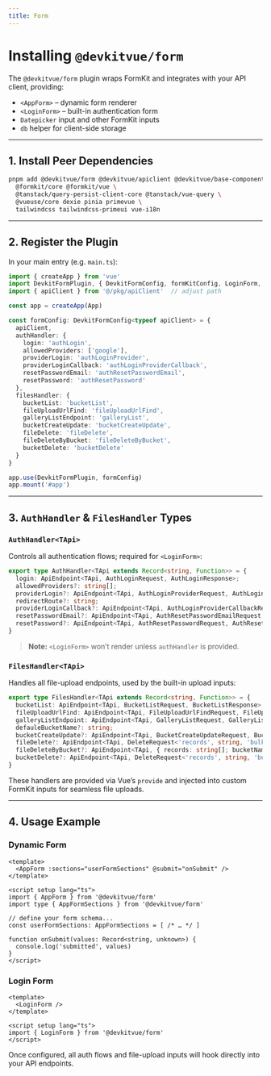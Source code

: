 ```yaml
---
title: Form
---
```


# Installing `@devkitvue/form`

The `@devkitvue/form` plugin wraps FormKit and integrates with your API client, providing:

- `<AppForm>` – dynamic form renderer  
- `<LoginForm>` – built-in authentication form  
- `Datepicker` input and other FormKit inputs  
- `db` helper for client-side storage  

---

## 1. Install Peer Dependencies

```bash
pnpm add @devkitvue/form @devkitvue/apiclient @devkitvue/base-components \
  @formkit/core @formkit/vue \
  @tanstack/query-persist-client-core @tanstack/vue-query \
  @vueuse/core dexie pinia primevue \
  tailwindcss tailwindcss-primeui vue-i18n
````


---

## 2. Register the Plugin

In your main entry (e.g. `main.ts`):

```ts
import { createApp } from 'vue'
import DevkitFormPlugin, { DevkitFormConfig, formKitConfig, LoginForm, AppForm } from '@devkitvue/form'
import { apiClient } from '@/pkg/apiClient'  // adjust path

const app = createApp(App)

const formConfig: DevkitFormConfig<typeof apiClient> = {
  apiClient,
  authHandler: {
    login: 'authLogin',
    allowedProviders: ['google'],
    providerLogin: 'authLoginProvider',
    providerLoginCallback: 'authLoginProviderCallback',
    resetPasswordEmail: 'authResetPasswordEmail',
    resetPassword: 'authResetPassword'
  },
  filesHandler: {
    bucketList: 'bucketList',
    fileUploadUrlFind: 'fileUploadUrlFind',
    galleryListEndpoint: 'galleryList',
    bucketCreateUpdate: 'bucketCreateUpdate',
    fileDelete: 'fileDelete',
    fileDeleteByBucket: 'fileDeleteByBucket',
    bucketDelete: 'bucketDelete'
  }
}

app.use(DevkitFormPlugin, formConfig)
app.mount('#app')
```

---

## 3. `AuthHandler` & `FilesHandler` Types

### `AuthHandler<TApi>`

Controls all authentication flows; required for `<LoginForm>`:

```ts
export type AuthHandler<TApi extends Record<string, Function>> = {
  login: ApiEndpoint<TApi, AuthLoginRequest, AuthLoginResponse>;
  allowedProviders?: string[];
  providerLogin?: ApiEndpoint<TApi, AuthLoginProviderRequest, AuthLoginProviderResponse>;
  redirectRoute?: string;
  providerLoginCallback?: ApiEndpoint<TApi, AuthLoginProviderCallbackRequest, AuthLoginResponse>;
  resetPasswordEmail?: ApiEndpoint<TApi, AuthResetPasswordEmailRequest, AuthResetPasswordEmailResponse>;
  resetPassword?: ApiEndpoint<TApi, AuthResetPasswordRequest, AuthResetPasswordResponse>;
}
```

> **Note:** `<LoginForm>` won’t render unless `authHandler` is provided.

### `FilesHandler<TApi>`

Handles all file-upload endpoints, used by the built-in upload inputs:

```ts
export type FilesHandler<TApi extends Record<string, Function>> = {
  bucketList: ApiEndpoint<TApi, BucketListRequest, BucketListResponse>;
  fileUploadUrlFind: ApiEndpoint<TApi, FileUploadUrlFindRequest, FileUploadUrlFindResponse>;
  galleryListEndpoint: ApiEndpoint<TApi, GalleryListRequest, GalleryListResponse>;
  defauleBucketName?: string;
  bucketCreateUpdate?: ApiEndpoint<TApi, BucketCreateUpdateRequest, BucketCreateUpdateResponse>;
  fileDelete?: ApiEndpoint<TApi, DeleteRequest<'records', string, 'bulk'>, any>;
  fileDeleteByBucket?: ApiEndpoint<TApi, { records: string[]; bucketName: string }, any>;
  bucketDelete?: ApiEndpoint<TApi, DeleteRequest<'records', string, 'bulk'>, any>;
}
```

These handlers are provided via Vue’s `provide` and injected into custom FormKit inputs for seamless file uploads.

---

## 4. Usage Example

### Dynamic Form

```vue
<template>
  <AppForm :sections="userFormSections" @submit="onSubmit" />
</template>

<script setup lang="ts">
import { AppForm } from '@devkitvue/form'
import type { AppFormSections } from '@devkitvue/form'

// define your form schema...
const userFormSections: AppFormSections = [ /* … */ ]

function onSubmit(values: Record<string, unknown>) {
  console.log('submitted', values)
}
</script>
```

### Login Form

```vue
<template>
  <LoginForm />
</template>

<script setup lang="ts">
import { LoginForm } from '@devkitvue/form'
</script>
```

Once configured, all auth flows and file-upload inputs will hook directly into your API endpoints.

